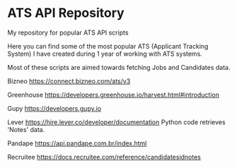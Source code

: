 # ATS API Repository
My repository for popular ATS API scripts

Here you can find some of the most popular ATS (Applicant Tracking System) I have created during 1 year of working with ATS systems.

Most of these scripts are aimed towards fetching Jobs and Candidates data.

Bizneo
https://connect.bizneo.com/ats/v3

Greenhouse
https://developers.greenhouse.io/harvest.html#introduction

Gupy
https://developers.gupy.io

Lever
https://hire.lever.co/developer/documentation
Python code retrieves 'Notes' data. 

Pandape
https://api.pandape.com.br/index.html

Recruitee
https://docs.recruitee.com/reference/candidatesidnotes
